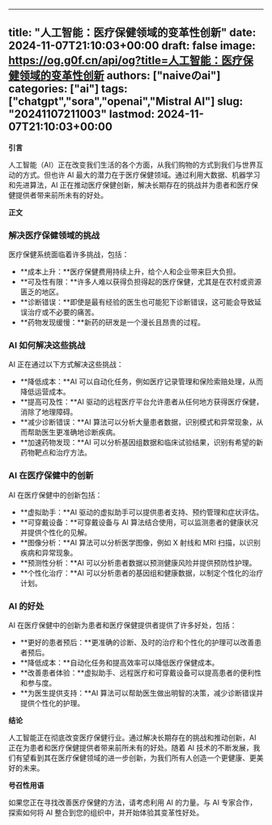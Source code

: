
---
title: "人工智能：医疗保健领域的变革性创新"
date: 2024-11-07T21:10:03+00:00
draft: false
image: https://og.g0f.cn/api/og?title=人工智能：医疗保健领域的变革性创新
authors: ["naiveのai"]
categories: ["ai"]
tags: ["chatgpt","sora","openai","Mistral AI"]
slug: "20241107211003"
lastmod: 2024-11-07T21:10:03+00:00
---
**引言**

人工智能（AI）正在改变我们生活的各个方面，从我们购物的方式到我们与世界互动的方式。但也许 AI 最大的潜力在于医疗保健领域。通过利用大数据、机器学习和先进算法，AI 正在推动医疗保健创新，解决长期存在的挑战并为患者和医疗保健提供者带来前所未有的好处。

**正文**

### 解决医疗保健领域的挑战

医疗保健系统面临着许多挑战，包括：

* **成本上升：**医疗保健费用持续上升，给个人和企业带来巨大负担。
* **可及性有限：**许多人难以获得负担得起的医疗保健，尤其是在农村或资源匮乏的地区。
* **诊断错误：**即使是最有经验的医生也可能犯下诊断错误，这可能会导致延误治疗或不必要的痛苦。
* **药物发现缓慢：**新药的研发是一个漫长且昂贵的过程。

### AI 如何解决这些挑战

AI 正在通过以下方式解决这些挑战：

* **降低成本：**AI 可以自动化任务，例如医疗记录管理和保险索赔处理，从而降低运营成本。
* **提高可及性：**AI 驱动的远程医疗平台允许患者从任何地方获得医疗保健，消除了地理障碍。
* **减少诊断错误：**AI 算法可以分析大量患者数据，识别模式和异常现象，从而帮助医生更准确地诊断疾病。
* **加速药物发现：**AI 可以分析基因组数据和临床试验结果，识别有希望的新药物靶点和治疗方法。

### AI 在医疗保健中的创新

AI 在医疗保健中的创新包括：

* **虚拟助手：**AI 驱动的虚拟助手可以提供患者支持、预约管理和症状评估。
* **可穿戴设备：**可穿戴设备与 AI 算法结合使用，可以监测患者的健康状况并提供个性化的见解。
* **图像分析：**AI 算法可以分析医学图像，例如 X 射线和 MRI 扫描，以识别疾病和异常现象。
* **预测性分析：**AI 可以分析患者数据以预测健康风险并提供预防性护理。
* **个性化治疗：**AI 可以分析患者的基因组和健康数据，以制定个性化的治疗计划。

### AI 的好处

AI 在医疗保健中的创新为患者和医疗保健提供者提供了许多好处，包括：

* **更好的患者预后：**更准确的诊断、及时的治疗和个性化的护理可以改善患者预后。
* **降低成本：**自动化任务和提高效率可以降低医疗保健成本。
* **改善患者体验：**虚拟助手、远程医疗和可穿戴设备可以提高患者的便利性和参与度。
* **为医生提供支持：**AI 算法可以帮助医生做出明智的决策，减少诊断错误并提供个性化的护理。

**结论**

人工智能正在彻底改变医疗保健行业。通过解决长期存在的挑战和推动创新，AI 正在为患者和医疗保健提供者带来前所未有的好处。随着 AI 技术的不断发展，我们有望看到其在医疗保健领域的进一步创新，为我们所有人创造一个更健康、更美好的未来。

**号召性用语**

如果您正在寻找改善医疗保健的方法，请考虑利用 AI 的力量。与 AI 专家合作，探索如何将 AI 整合到您的组织中，并开始体验其变革性好处。